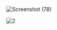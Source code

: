 ![Screenshot (78)](https://github.com/Coderships/Online-Registration-form/assets/91427392/29874b05-516a-4ff7-9451-f8165f96c0ea)

![2](https://github.com/Coderships/Online-Registration-form/assets/91427392/66c51a6f-079d-48d5-86db-94189aeb950f)
